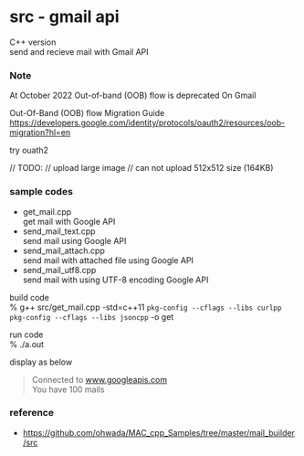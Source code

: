 src - gmail api 
===============

C++ version <br/>
send and recieve mail with Gmail API <br/>

### Note
At October 2022
Out-of-band (OOB) flow is deprecated On Gmail 

Out-Of-Band (OOB) flow Migration Guide
https://developers.google.com/identity/protocols/oauth2/resources/oob-migration?hl=en

try ouath2


// TODO:
// upload large image
// can not upload 512x512 size (164KB)


### sample codes
- get_mail.cpp <br/>
get mail with Google API <br/>
- send_mail_text.cpp <br/>
send mail using Google API <br/>
- send_mail_attach.cpp <br/>
send mail with attached file using Google API <br/>
- send_mail_utf8.cpp <br/>
send mail with using UTF-8 encoding Google API <br/>


build code <br/>
% g++ src/get_mail.cpp -std=c++11 `pkg-config --cflags --libs curlpp` `pkg-config --cflags --libs jsoncpp` -o get <br/>  

run code <br/>
% ./a.out

display as below <br/>
> Connected to www.googleapis.com <br/>
> You have 100 mails <br/>


### reference
- https://github.com/ohwada/MAC_cpp_Samples/tree/master/mail_builder/src
